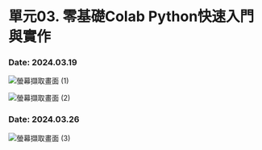 # 單元03. 零基礎Colab Python快速入門與實作

### Date: 2024.03.19

![螢幕擷取畫面 (1)](https://github.com/Phongciuciu123/Typhoon_U1114171005/assets/162242571/ea69c4b9-edb3-46b4-b500-724688c79abe)

![螢幕擷取畫面 (2)](https://github.com/Phongciuciu123/Typhoon_U1114171005/assets/162242571/84256914-c4dc-4eba-be8f-c9c40e093668)

### Date: 2024.03.26


![螢幕擷取畫面 (3)](https://github.com/Phongciuciu123/Typhoon_U1114171005/assets/162242571/34820b73-65b1-4ccd-bbe4-02d3db097285)
